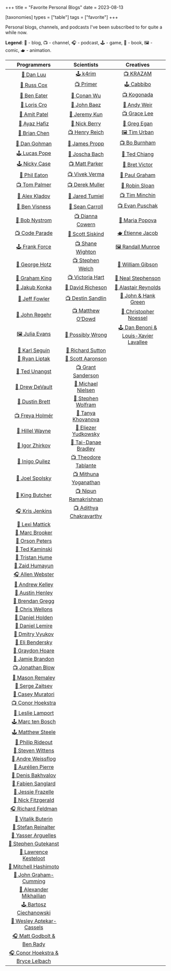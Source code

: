 +++
title = "Favorite Personal Blogs"
date = 2023-08-13

[taxonomies]
types = ["table"]
tags = ["favorite"]
+++

Personal blogs, channels, and podcasts I've been subscribed to for quite a while now.

<!-- more -->

**Legend**: 💭 - blog, 📺 - channel, 🎧 - podcast, 🕹️ - game, 📖 - book, 🖼️ - comic, 🫖 - animation.

|                              Programmers                              |                               Scientists                               |                             Creatives                              |
|:---------------------------------------------------------------------:|:----------------------------------------------------------------------:|:------------------------------------------------------------------:|
|                   [💭 Dan Luu](https://danluu.com/)                   |                 [🕹️ k4rim](https://scientific.place/)                 |            [📺 KRAZAM](https://www.youtube.com/@KRAZAM)            |
|               [💭 Russ Cox](https://research.swtch.com)               |           [📺 Primer](https://www.youtube.com/@PrimerBlobs)            |                  [🕹️ Cabbibo](https://cabbi.bo/)                  |
|           [💭 Ben Eater](https://www.youtube.com/@BenEater)           |                  [💭 Conan Wu](https://conanwu.com/)                   |            [📺 Kogonada](https://kogonada.com/archive)             |
|                  [💭 Loris Cro](https://kristoff.it)                  |       [💭 John Baez](https://math.ucr.edu/home/baez/README.html)       |            [📖 Andy Weir](https://andyweirauthor.com/)             |
|              [💭 Amit Patel](https://amitp.blogspot.com)              |                 [💭 Jeremy Kun](https://jeremykun.com)                 |   [📺 Grace Lee](https://www.youtube.com/@WhatsSoGreatAboutThat)   |
|                [💭 Ayaz Hafiz](https://ayazhafiz.com)                 |          [💭 Nick Berry](https://datagenetics.com/blog.html)           | [📖 Greg Egan](https://www.gregegan.net/BIBLIOGRAPHY/Online.html)  |
|              [💭 Brian Chen](https://blog.vero.site/all)              |        [📺 Henry Reich](https://www.youtube.com/@MinutePhysics)        |          [🖼️ Tim Urban](https://waitbutwhy.com/archive/)          |
|           [💭 Dan Gohman](https://blog.sunfishcode.online)            |          [💭 James Propp](https://mathenchant.wordpress.com/)          |        [📺 Bo Burnham](https://www.youtube.com/@boburnham)         |
|               [🕹️ Lucas Pope](https://www.dukope.com)                |                    [💭 Joscha Bach](http://bach.ai)                    | [📖 Ted Chiang](https://www.newyorker.com/contributors/ted-chiang) |
|                  [🕹️ Nicky Case](https://ncase.me)                   |        [📺 Matt Parker](https://www.youtube.com/@standupmaths)         |              [💭 Bret Victor](http://worrydream.com)               |
|             [💭 Phil Eaton](https://notes.eatonphil.com)              |          [📺 Vivek Verma](https://www.youtube.com/@vcubingx)           |       [💭 Paul Graham](http://paulgraham.com/articles.html)        |
|         [📺 Tom Palmer](https://www.youtube.com/@contextfree)         |         [📺 Derek Muller](https://www.youtube.com/@veritasium)         |           [📖 Robin Sloan](https://www.robinsloan.com/)            |
|              [💭 Alex Kladov](https://matklad.github.io)              |         [💭 Jared Tumiel](https://jaredtumiel.github.io/blog/)         |       [📺 Tim Minchin](https://www.youtube.com/@TimMinchin)        |
|                [💭 Ben Visness](https://bvisness.me/)                 |        [💭 Sean Carroll](https://www.preposterousuniverse.com/)        |      [📺 Evan Puschak](https://www.youtube.com/@Nerdwriter1)       |
|         [💭 Bob Nystrom](https://journal.stuffwithstuff.com/)         |        [📺 Dianna Cowern](https://www.youtube.com/@physicsgirl)        | [💭 Maria Popova](https://www.themarginalian.org/author/mpopova/)  |
|         [📺 Code Parade](https://www.youtube.com/@CodeParade)         |        [💭 Scott Siskind](https://astralcodexten.substack.com)         |              [🫖 Étienne Jacob](https://bleuje.com/)               |
|            [🕹️ Frank Force](https://generative.3d2k.com/)            |       [📺 Shane Wighton](https://www.youtube.com/@StuffMadeHere)       |          [🖼️ Randall Munroe](https://xkcd.com/archive/)           |
|           [💭 George Hotz](https://geohot.github.io/blog/)            |      [📺 Stephen Welch](https://www.youtube.com/@WelchLabsVideo)       |        [📖 William Gibson](https://williamgibsonbooks.com/)        |
|               [💭 Graham King](https://darkcoding.net/)               |           [📺 Victoria Hart](https://www.youtube.com/Vihart)           |       [📖 Neal Stephenson](https://www.nealstephenson.com/)        |
|              [💭 Jakub Konka](http://www.jakubkonka.com)              |  [💭 David Richeson](https://divisbyzero.com/blog-division-by-zero/)   |     [📖 Alastair Reynolds](https://www.alastairreynolds.com/)      |
|               [💭 Jeff Fowler](https://blog.jfo.click/)               |     [📺 Destin Sandlin](https://www.youtube.com/@smartereveryday)      |         [💭 John & Hank Green](https://nerdfighteria.com)          |
|              [💭 John Regehr](https://blog.regehr.org/)               |       [📺 Matthew O’Dowd](https://www.youtube.com/@pbsspacetime)       |       [💭 Christopher Noessel](https://scifiinterfaces.com)        |
|                  [🖼️ Julia Evans](https://jvns.ca)                   |        [💭 Possibly Wrong](https://possiblywrong.wordpress.com)        |  [🕹️ Dan Benoni & Louis-Xavier Lavallee](https://growth.design)   |
|             [💭 Karl Seguin](https://www.openmymind.net/)             |          [💭 Richard Sutton](http://www.incompleteideas.net)           |                                                                    |
|          [💭 Ryan Liptak](https://www.ryanliptak.com/blog/)           |            [💭 Scott Aaronson](https://scottaaronson.blog/)            |                                                                    |
|             [💭 Ted Unangst](https://www.tedunangst.com/)             |       [📺 Grant Sanderson](https://www.youtube.com/@3blue1brown)       |                                                                    |
|              [💭 Drew DeVault](https://drewdevault.com)               |           [💭 Michael Nielsen](https://michaelnielsen.org/)            |                                                                    |
|              [💭 Dustin Brett](https://dustinbrett.com/)              | [💭 Stephen Wolfram](https://writings.stephenwolfram.com/all-by-date/) |                                                                    |
|         [📺 Freya Holmér](https://www.youtube.com/@acegikmo)          |         [💭 Tanya Khovanova](https://www.tanyakhovanova.com/)          |                                                                    |
|   [💭 Hillel Wayne](https://buttondown.email/hillelwayne/archive/)    |       [💭 Eliezer Yudkowsky](https://www.yudkowsky.net/sitemap/)       |                                                                    |
|           [💭 Igor Zhirkov](https://rubber-duck-typing.com)           |      [💭 Tai-Danae Bradley](https://www.math3ma.com/categories/)       |                                                                    |
|              [💭 Inigo Quilez](https://iquilezles.org/)               |    [📺 Theodore Tablante](https://www.youtube.com/@BranchEducation)    |                                                                    |
|          [💭 Joel Spolsky](https://www.joelonsoftware.com/)           | [📺 Mithuna Yoganathan](https://www.youtube.com/@LookingGlassUniverse) |                                                                    |
|                 [💭 King Butcher](https://kprotty.me)                 |      [📺 Nipun Ramakrishnan](https://www.youtube.com/@Reducible)       |                                                                    |
|         [🎧 Kris Jenkins](https://pod.link/developer-voices)          |       [📺 Adithya Chakravarthy](https://www.youtube.com/@Aleph0)       |                                                                    |
|            [💭 Lexi Mattick](https://kognise.dev/writing)             |                                                                        |                                                                    |
|            [💭 Marc Brooker](https://brooker.co.za/blog/)             |                                                                        |                                                                    |
|               [💭 Orson Peters](https://orlp.net/blog/)               |                                                                        |                                                                    |
|         [💭 Ted Kaminski](https://www.tedinski.com/archive/)          |                                                                        |                                                                    |
|           [💭 Tristan Hume](https://thume.ca/archive.html)            |                                                                        |                                                                    |
|          [💭 Zaid Humayun](https://redixhumayun.github.io/)           |                                                                        |                                                                    |
|         [🎧 Allen Webster](https://conversations.mr4th.com/)          |                                                                        |                                                                    |
|              [💭 Andrew Kelley](https://andrewkelley.me)              |                                                                        |                                                                    |
|        [💭 Austin Henley](https://austinhenley.com/blog.html)         |                                                                        |                                                                    |
|        [💭 Brendan Gregg](https://www.brendangregg.com/blog/)         |                                                                        |                                                                    |
|          [💭 Chris Wellons](https://nullprogram.com/index/)           |                                                                        |                                                                    |
|      [💭 Daniel Holden](https://www.theorangeduck.com/page/all)       |                                                                        |                                                                    |
|              [💭 Daniel Lemire](https://lemire.me/blog/)              |                                                                        |                                                                    |
|          [💭 Dmitry Vyukov](https://www.1024cores.net/home/)          |                                                                        |                                                                    |
|    [💭 Eli Bendersky](https://eli.thegreenplace.net/archives/all/)    |                                                                        |                                                                    |
|          [💭 Graydon Hoare](https://graydon2.dreamwidth.org)          |                                                                        |                                                                    |
|        [💭 Jamie Brandon](https://www.scattered-thoughts.net)         |                                                                        |                                                                    |
|         [📺 Jonathan Blow](https://www.youtube.com/@jblow888)         |                                                                        |                                                                    |
|        [💭 Mason Remaley](https://anthropicstudios.com/blog/)         |                                                                        |                                                                    |
|             [💭 Serge Zaitsev](https://zserge.com/posts/)             |                                                                        |                                                                    |
|         [💭 Casey Muratori](https://www.computerenhance.com/)         |                                                                        |                                                                    |
|       [📺 Conor Hoekstra](https://www.youtube.com/@code_report)       |                                                                        |                                                                    |
|        [💭 Leslie Lamport](https://lamport.azurewebsites.net/)        |                                                                        |                                                                    |
|            [🕹️ Marc ten Bosch](https://marctenbosch.com/)            |                                                                        |                                                                    |
|             [🕹️ Matthew Steele](https://mdsteele.games/)             |                                                                        |                                                                    |
|              [💭 Philip Rideout](https://prideout.net/)               |                                                                        |                                                                    |
|                 [💭 Steven Wittens](https://acko.net)                 |                                                                        |                                                                    |
|        [💭 Andre Weissflog](https://floooh.github.io/archive/)        |                                                                        |                                                                    |
|         [💭 Aurélien Pierre](https://eng.aurelienpierre.com/)         |                                                                        |                                                                    |
|           [💭 Denis Bakhvalov](https://easyperf.net/notes/)           |                                                                        |                                                                    |
|           [💭 Fabien Sanglard](https://fabiensanglard.net)            |                                                                        |                                                                    |
|                [💭 Jessie Frazelle](https://jess.dev/)                |                                                                        |                                                                    |
|           [💭 Nick Fitzgerald](https://fitzgeraldnick.com/)           |                                                                        |                                                                    |
|           [🎧 Richard Feldman](https://pod.link/1602572955)           |                                                                        |                                                                    |
|               [💭 Vitalik Buterin](https://vitalik.ca)                |                                                                        |                                                                    |
|      [💭 Stefan Reinalter](https://blog.molecular-matters.com/)       |                                                                        |                                                                    |
|             [💭 Yasser Arguelles](https://yasserarg.com/)             |                                                                        |                                                                    |
|      [💭 Stephen Gutekanst](https://devlog.hexops.com/archives/)      |                                                                        |                                                                    |
|      [💭 Lawrence Kesteloot](https://www.teamten.com/lawrence/)       |                                                                        |                                                                    |
|        [💭 Mitchell Hashimoto](https://mitchellh.com/writing)         |                                                                        |                                                                    |
|              [💭 John Graham-Cumming](https://jgc.org/)               |                                                                        |                                                                    |
|        [💭 Alexander Mikhailian](http://mikhailian.mova.org/)         |                                                                        |                                                                    |
|      [🕹️ Bartosz Ciechanowski](https://ciechanow.ski/archives/)      |                                                                        |                                                                    |
|        [💭 Wesley Aptekar-Cassels](https://blog.wesleyac.com)         |                                                                        |                                                                    |
| [🎧 Matt Godbolt & Ben Rady](https://www.twoscomplement.org/#podcast) |                                                                        |                                                                    |
|   [🎧 Conor Hoekstra & Bryce Lelbach](https://adspthepodcast.com/)    |                                                                        |                                                                    |
